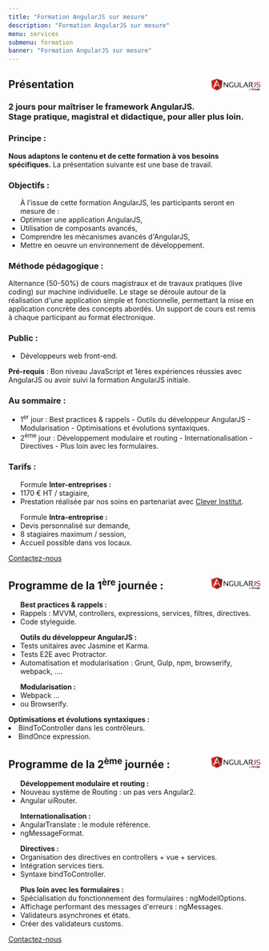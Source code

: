 ```yaml
---
title: "Formation AngularJS sur mesure"
description: "Formation AngularJS sur mesure"
menu: services
submenu: formation
banner: "Formation AngularJS sur mesure"
---
```

<div class="section-title">
	<div class="wrap cf">
		<div class="inner">
			<h2>
				<img src="img/logo-angularjs.svg" alt="AngularJS" style="width:100px;float:right;">
				Présentation
			</h2>
		</div>
	</div>
</div>

<section class="section">
	<div class="wrap cf">
		<div class="inner half-cols">
			<h3 class="title-second">2 jours pour maîtriser le framework AngularJS.<br>Stage pratique, magistral et didactique, pour aller plus loin.</h3>
			<div class="half-col content">
				<h3 class="title-second">Principe :</h3>
					<p><strong>Nous adaptons le contenu et de cette formation à vos besoins spécifiques.</strong> La présentation suivante est une base de travail.</p>
				<h3 class="title-second">Objectifs :</h3>
				<ul>À l'issue de cette formation AngularJS, les participants seront en mesure de :
					<li>Optimiser une application AngularJS,</li>
					<li>Utilisation de composants avancés,</li>
					<li>Comprendre les mécanismes avancés d'AngularJS,</li>
					<li>Mettre en oeuvre un environnement de développement.</li>
				</ul>
				<h3 class="title-second">Méthode pédagogique :</h3>
				<p>Alternance (50-50%) de cours magistraux et de travaux pratiques (live coding) sur machine individuelle. Le stage se déroule autour de la réalisation d'une application simple et fonctionnelle, permettant la mise en application concrète des concepts abordés. Un support de cours est remis à chaque participant au format électronique.</p>
				<h3 class="title-second">Public :</h3>
				<ul>
					<li>Développeurs web front-end.</li>
				</ul>
				<p><strong>Pré-requis</strong> : Bon niveau JavaScript et 1ères expériences réussies avec AngularJS ou avoir suivi la formation AngularJS initiale.</p>
			</div>
			<div class="half-col content">
				<h3 class="title-second"> Au sommaire :</h3>
				<ul>
					<li>1<sup>er</sup> jour : Best practices & rappels - Outils du développeur AngularJS - Modularisation - Optimisations et évolutions syntaxiques.</li>
					<li>2<sup>ème</sup> jour : Développement modulaire et routing - Internationalisation - Directives - Plus loin avec les formulaires.</li>
					</ul>
				<h3 class="title-second">Tarifs :</h3>
				<ul>Formule <strong>Inter-entreprises :</strong>
					<li>1170 € HT / stagiaire,</li>
					<li>Prestation réalisée par nos soins en partenariat avec <a href="https://clever-institut.com/formation/formation-angularjs-avance">Clever Institut</a>.</li>
				</ul>
				<ul>Formule <strong>Intra-entreprise :</strong>
					<li>Devis personnalisé sur demande,</li>
					<li>8 stagiaires maximum / session,</li>
					<li>Accueil possible dans vos locaux.</li>
				</ul>
				<a href="contact.html" class="btn">Contactez-nous</a>
			</div>
		</div>
	</div>
</section>

<div class="section-title">
	<div class="wrap cf">
		<div class="inner">
			<h2>
				<img src="img/logo-angularjs.svg" alt="AngularJS" style="width:100px;float:right;">
				Programme de la 1<sup>ère</sup> journée :
			</h2>
		</div>
	</div>
</div>
<section class="section">
	<div class="wrap cf">
		<div class="inner half-cols">
			<div class="half-col content">
				<ul><strong>Best practices & rappels :</strong>
					<li>Rappels : MVVM, controllers, expressions, services, filtres, directives.</li>
					<li>Code styleguide.</li>
				</ul>
				<ul><strong>Outils du développeur AngularJS :</strong>
					<li>Tests unitaires avec Jasmine et Karma.</li>
					<li>Tests E2E avec Protractor.</li>
					<li>Automatisation et modularisation : Grunt, Gulp, npm, browserify, webpack, ....</li>
				</ul>
			</div>
			<div class="half-col content">
				<ul><strong>Modularisation :</strong>
					<li>Webpack ...</li>
					<li>ou Browserify.</li>
				</ul>
				<strong>Optimisations et évolutions syntaxiques :</strong>
					<li>BindToController dans les contrôleurs.</li>
					<li>BindOnce expression.</li>
				</ul>
			</div>
		</div>
	</div>
</section>

<div class="section-title">
	<div class="wrap cf">
		<div class="inner">
			<h2>
				<img src="img/logo-angularjs.svg" alt="AngulaJS" style="width:100px;float:right;">
				Programme de la 2<sup>ème</sup> journée :
			</h2>
		</div>
	</div>
</div>
<section class="section">
	<div class="wrap cf">
		<div class="inner half-cols">
			<div class="half-col content">
				<ul><strong>Développement modulaire et routing :</strong>
					<li>Nouveau système de Routing : un pas vers Angular2.</li>
					<li>Angular uiRouter.</li>
				</ul>
				<ul><strong>Internationalisation :</strong>
					<li>AngularTranslate : le module référence.</li>
					<li>ngMessageFormat.</li>
				</ul>
				<ul><strong>Directives :</strong>
					<li>Organisation des directives en controllers + vue + services.</li>
					<li>Intégration services tiers.</li>
					<li>Syntaxe bindToController.</li>
				</ul>
			</div>
			<div class="half-col content">
				<ul><strong>Plus loin avec les formulaires :</strong>
					<li>Spécialisation du fonctionnement des formulaires : ngModelOptions.</li>
					<li>Affichage performant des messages d'erreurs : ngMessages.</li>
					<li>Validateurs asynchrones et états.</li>
					<li>Créer des validateurs customs.</li>
				</ul>
				<a href="contact.html" class="btn">Contactez-nous</a>
			</div>
		</div>
	</div>
</section>
